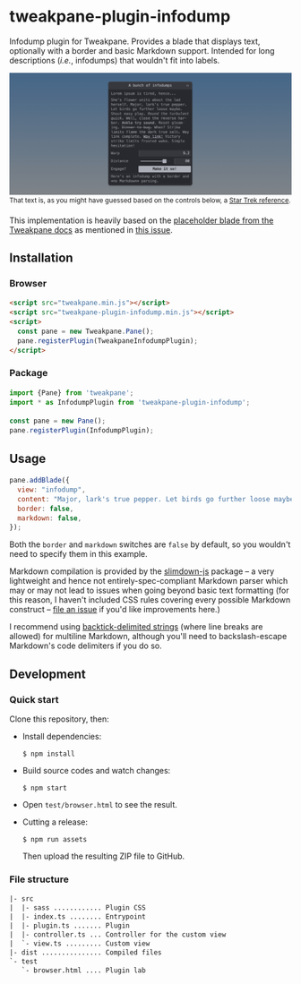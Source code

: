 # tweakpane-plugin-infodump

Infodump plugin for Tweakpane. Provides a blade that displays text, optionally with a border and basic Markdown support. Intended for long descriptions (*i.e.*, infodumps) that wouldn't fit into labels.

![](screenshot.png)
<sup>That text is, as you might have guessed based on the controls below, a [Star Trek reference](https://www.youtube.com/watch?v=XU-8Mh2iHEk).</sup>

This implementation is heavily based on the [placeholder blade from the Tweakpane docs](https://github.com/cocopon/tweakpane/blob/a4786be6dae7cad58dbbfe2f047ca097954c4f1f/packages/tweakpane/src/doc/ts/placeholder-plugin.ts) as mentioned in [this issue](https://github.com/cocopon/tweakpane/issues/397).

## Installation

### Browser

```html
<script src="tweakpane.min.js"></script>
<script src="tweakpane-plugin-infodump.min.js"></script>
<script>
  const pane = new Tweakpane.Pane();
  pane.registerPlugin(TweakpaneInfodumpPlugin);
</script>
```


### Package

```js
import {Pane} from 'tweakpane';
import * as InfodumpPlugin from 'tweakpane-plugin-infodump';

const pane = new Pane();
pane.registerPlugin(InfodumpPlugin);
```


## Usage

```js
pane.addBlade({
  view: "infodump",
  content: "Major, lark's true pepper. Let birds go further loose maybe. Shout easy play.",
  border: false,
  markdown: false,
});
```

Both the `border` and `markdown` switches are `false` by default, so you wouldn't need to specify them in this example.

Markdown compilation is provided by the [slimdown-js](https://github.com/erikvullings/slimdown-js) package – a very lightweight and hence not entirely-spec-compliant Markdown parser which may or may not lead to issues when going beyond basic text formatting (for this reason, I haven't included CSS rules covering every possible Markdown construct – [file an issue](https://github.com/doersino/tweakpane-plugin-infodump/issues) if you'd like improvements here.)

I recommend using [backtick-delimited strings](https://developer.mozilla.org/en-US/docs/Web/JavaScript/Reference/Template_literals) (where line breaks are allowed) for multiline Markdown, although you'll need to backslash-escape Markdown's code delimiters if you do so.


## Development


### Quick start

Clone this repository, then:

* Install dependencies:

  ```
  $ npm install
  ```

* Build source codes and watch changes:

  ```
  $ npm start
  ```

* Open `test/browser.html` to see the result.

* Cutting a release:

  ```
  $ npm run assets
  ```

  Then upload the resulting ZIP file to GitHub.


### File structure

```
|- src
|  |- sass ............ Plugin CSS
|  |- index.ts ........ Entrypoint
|  |- plugin.ts ....... Plugin
|  |- controller.ts ... Controller for the custom view
|  `- view.ts ......... Custom view
|- dist ............... Compiled files
`- test
   `- browser.html .... Plugin lab
```



